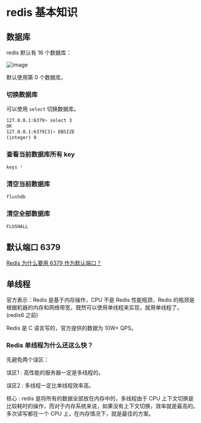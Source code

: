 # redis 基本知识

## 数据库

redis 默认有 16 个数据库：

![image](https://github.com/TomatoZ7/notes-of-tz/blob/master/images/redis_basic1.jpg)

默认使用第 0 个数据库。

### 切换数据库

可以使用 `select` 切换数据库。

```bash
127.0.0.1:6379> select 3
OK
127.0.0.1:6379[3]> DBSIZE
(integer) 0
```

### 查看当前数据库所有 key

```bash
keys *
```

### 清空当前数据库

```bash
flushdb
```

### 清空全部数据库

```bash
FLUSHALL
```

## 默认端口 6379

[Redis 为什么要用 6379 作为默认端口？](https://www.zhihu.com/question/20084750)

## 单线程

官方表示：Redis 是基于内存操作，CPU 不是 Redis 性能瓶颈，Redis 的瓶颈是根据机器的内存和网络带宽，既然可以使用单线程来实现，就用单线程了。(redis6 之前)

Redis 是 C 语言写的，官方提供的数据为 10W+ QPS。

### Redis 单线程为什么还这么快？

先避免两个误区：

误区1 : 高性能的服务器一定是多线程的。

误区2 : 多线程一定比单线程效率高。

核心 : redis 是将所有的数据全部放在内存中的，多线程由于 CPU 上下文切换是比较耗时的操作，而对于内存系统来说，如果没有上下文切换，效率就是最高的。多次读写都在一个 CPU 上，在内存情况下，就是最佳的方案。